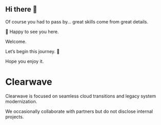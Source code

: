 ## Hi there 👋

Of course you had to pass by… great skills come from great details.

👋 Happy to see you here.

Welcome.

Let’s begin this journey. 🚀

Hope you enjoy it.

# Clearwave

Clearwave is focused on seamless cloud transitions and legacy system modernization.

We occasionally collaborate with partners but do not disclose internal projects.

